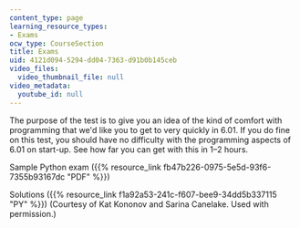 ```yaml
---
content_type: page
learning_resource_types:
- Exams
ocw_type: CourseSection
title: Exams
uid: 4121d094-5294-dd04-7363-d91b0b145ceb
video_files:
  video_thumbnail_file: null
video_metadata:
  youtube_id: null
---
```


The purpose of the test is to give you an idea of the kind of comfort with programming that we'd like you to get to very quickly in 6.01. If you do fine on this test, you should have no difficulty with the programming aspects of 6.01 on start-up. See how far you can get with this in 1–2 hours.

Sample Python exam ({{% resource_link fb47b226-0975-5e5d-93f6-7355b93167dc "PDF" %}})

Solutions ({{% resource_link f1a92a53-241c-f607-bee9-34dd5b337115 "PY" %}}) (Courtesy of Kat Kononov and Sarina Canelake. Used with permission.)
